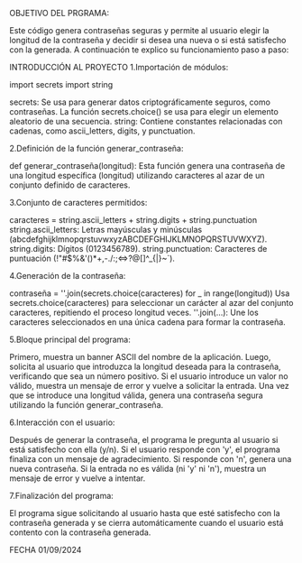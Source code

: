 OBJETIVO DEL PRGRAMA:

  Este código genera contraseñas seguras y permite al usuario elegir la longitud de la contraseña y decidir si desea una nueva o si está satisfecho con la generada. A continuación te explico su funcionamiento paso a paso:
  
INTRODUCCIÓN AL PROYECTO
1.Importación de módulos:

  import secrets
  import string

  secrets: Se usa para generar datos criptográficamente seguros, como contraseñas. La función secrets.choice() se usa para elegir un elemento aleatorio de una secuencia.
  string: Contiene constantes relacionadas con cadenas, como ascii_letters, digits, y punctuation.

2.Definición de la función generar_contraseña:

  def generar_contraseña(longitud):
  Esta función genera una contraseña de una longitud específica (longitud) utilizando caracteres al azar de un conjunto definido de caracteres.

3.Conjunto de caracteres permitidos:

  caracteres = string.ascii_letters + string.digits + string.punctuation
  string.ascii_letters:  Letras mayúsculas y minúsculas (abcdefghijklmnopqrstuvwxyzABCDEFGHIJKLMNOPQRSTUVWXYZ).
  string.digits: Dígitos (0123456789).
  string.punctuation: Caracteres de puntuación (!"#$%&'()*+,-./:;<=>?@[\]^_{|}~`).

4.Generación de la contraseña:

  contraseña = ''.join(secrets.choice(caracteres) for _ in range(longitud))
  Usa secrets.choice(caracteres) para seleccionar un carácter al azar del conjunto caracteres, repitiendo el proceso longitud veces.
  ''.join(...): Une los caracteres seleccionados en una única cadena para formar la contraseña.

5.Bloque principal del programa:

  Primero, muestra un banner ASCII del nombre de la aplicación.
  Luego, solicita al usuario que introduzca la longitud deseada para la contraseña, verificando que sea un número positivo. Si el usuario introduce un valor no válido, muestra un mensaje de error y vuelve a solicitar la entrada.
  Una vez que se introduce una longitud válida, genera una contraseña segura utilizando la función generar_contraseña.

6.Interacción con el usuario:

  Después de generar la contraseña, el programa le pregunta al usuario si está satisfecho con ella (y/n).
  Si el usuario responde con 'y', el programa finaliza con un mensaje de agradecimiento.
  Si responde con 'n', genera una nueva contraseña.
  Si la entrada no es válida (ni 'y' ni 'n'), muestra un mensaje de error y vuelve a intentar.

7.Finalización del programa:

  El programa sigue solicitando al usuario hasta que esté satisfecho con la contraseña generada y se cierra automáticamente cuando el usuario está contento con la contraseña generada.

FECHA 01/09/2024

